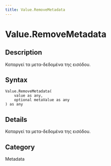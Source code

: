 ```yaml
---
title: Value.RemoveMetadata
---
```


# Value.RemoveMetadata


## Description

Καταργεί τα μετα-δεδομένα της εισόδου.


## Syntax

```powerquery
Value.RemoveMetadata(
    value as any,
    optional metaValue as any
) as any
```


## Details

Καταργεί τα μετα-δεδομένα της εισόδου.



## Category
Metadata
